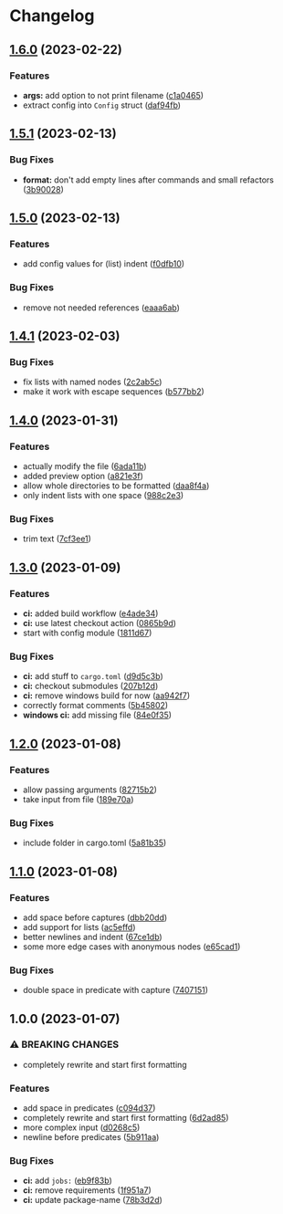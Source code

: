 # Changelog

## [1.6.0](https://github.com/max397574/query-fmt.rs/compare/v1.5.1...v1.6.0) (2023-02-22)


### Features

* **args:** add option to not print filename ([c1a0465](https://github.com/max397574/query-fmt.rs/commit/c1a0465a35c968de8eb4d3b63c0089f6048abcaa))
* extract config into `Config` struct ([daf94fb](https://github.com/max397574/query-fmt.rs/commit/daf94fbb71ccbfda61af6db0a0aecfb21374c69e))

## [1.5.1](https://github.com/max397574/query-fmt.rs/compare/v1.5.0...v1.5.1) (2023-02-13)


### Bug Fixes

* **format:** don't add empty lines after commands and small refactors ([3b90028](https://github.com/max397574/query-fmt.rs/commit/3b90028160426636b0459a5ec365196f8fb3dd17))

## [1.5.0](https://github.com/max397574/query-fmt.rs/compare/v1.4.1...v1.5.0) (2023-02-13)


### Features

* add config values for (list) indent ([f0dfb10](https://github.com/max397574/query-fmt.rs/commit/f0dfb10727865503155bd10080a653c8b4237b68))


### Bug Fixes

* remove not needed references ([eaaa6ab](https://github.com/max397574/query-fmt.rs/commit/eaaa6abc98baf7d682f8ce442fee845f612cb1c2))

## [1.4.1](https://github.com/max397574/query-fmt.rs/compare/v1.4.0...v1.4.1) (2023-02-03)


### Bug Fixes

* fix lists with named nodes ([2c2ab5c](https://github.com/max397574/query-fmt.rs/commit/2c2ab5c18afcceb7b2a6bc8aa4492d2dfff8f699))
* make it work with escape sequences ([b577bb2](https://github.com/max397574/query-fmt.rs/commit/b577bb25c822d397b5d243641b108ed51b24b7e9))

## [1.4.0](https://github.com/max397574/query-fmt.rs/compare/v1.3.0...v1.4.0) (2023-01-31)


### Features

* actually modify the file ([6ada11b](https://github.com/max397574/query-fmt.rs/commit/6ada11b0e35af1df9e42aa24a04de167d43025d4))
* added preview option ([a821e3f](https://github.com/max397574/query-fmt.rs/commit/a821e3f2dbfb11b0ea328724a226173245241718))
* allow whole directories to be formatted ([daa8f4a](https://github.com/max397574/query-fmt.rs/commit/daa8f4a0ea00ddfccf4dd8c83d37a051be233a90))
* only indent lists with one space ([988c2e3](https://github.com/max397574/query-fmt.rs/commit/988c2e3634a321236e3f03fc2523339bfb9e2a95))


### Bug Fixes

* trim text ([7cf3ee1](https://github.com/max397574/query-fmt.rs/commit/7cf3ee1a2e5625ff6b9a26a0674f1c3f76e76300))

## [1.3.0](https://github.com/max397574/query-fmt.rs/compare/v1.2.0...v1.3.0) (2023-01-09)


### Features

* **ci:** added build workflow ([e4ade34](https://github.com/max397574/query-fmt.rs/commit/e4ade34bd588e70162af0793b1cc5e92f4f9dc3e))
* **ci:** use latest checkout action ([0865b9d](https://github.com/max397574/query-fmt.rs/commit/0865b9d121b2ef035c410ef445342e648ca885c3))
* start with config module ([1811d67](https://github.com/max397574/query-fmt.rs/commit/1811d671ddc13607fa9382b943e089fd9fdd19e3))


### Bug Fixes

* **ci:** add stuff to `cargo.toml` ([d9d5c3b](https://github.com/max397574/query-fmt.rs/commit/d9d5c3b0185e97896cc3382f6a27a265808b2853))
* **ci:** checkout submodules ([207b12d](https://github.com/max397574/query-fmt.rs/commit/207b12df5cbc3754f509974ac9afb72604549c48))
* **ci:** remove windows build for now ([aa942f7](https://github.com/max397574/query-fmt.rs/commit/aa942f7b06072b9b8837fcb3c47d03ffe639e28c))
* correctly format comments ([5b45802](https://github.com/max397574/query-fmt.rs/commit/5b45802aa0ffb1d732a2e122171c553fe590e575))
* **windows ci:** add missing file ([84e0f35](https://github.com/max397574/query-fmt.rs/commit/84e0f3561637a8ed225a87215ace21a8bbe79581))

## [1.2.0](https://github.com/max397574/query-fmt.rs/compare/v1.1.0...v1.2.0) (2023-01-08)


### Features

* allow passing arguments ([82715b2](https://github.com/max397574/query-fmt.rs/commit/82715b22c9545102e9b1d2f8edb612eb5f2473a0))
* take input from file ([189e70a](https://github.com/max397574/query-fmt.rs/commit/189e70aac608b0604bf6503fdfcaac64b1279835))


### Bug Fixes

* include folder in cargo.toml ([5a81b35](https://github.com/max397574/query-fmt.rs/commit/5a81b3591c4b782ba62fc67a124b704f41d89a18))

## [1.1.0](https://github.com/max397574/query-fmt.rs/compare/v1.0.0...v1.1.0) (2023-01-08)


### Features

* add space before captures ([dbb20dd](https://github.com/max397574/query-fmt.rs/commit/dbb20dd6b382566edcb64159914606efc5a2680c))
* add support for lists ([ac5effd](https://github.com/max397574/query-fmt.rs/commit/ac5effdf28998e7e1e9fcc97f9f74f97ad23f21c))
* better newlines and indent ([67ce1db](https://github.com/max397574/query-fmt.rs/commit/67ce1db6febce471ca628c195edd89d202e908ca))
* some more edge cases with anonymous nodes ([e65cad1](https://github.com/max397574/query-fmt.rs/commit/e65cad10edb497ff86e461603a4b4ebe5e2d43b4))


### Bug Fixes

* double space in predicate with capture ([7407151](https://github.com/max397574/query-fmt.rs/commit/7407151d54a924b600f5d228d6b5552b29611f4c))

## 1.0.0 (2023-01-07)


### ⚠ BREAKING CHANGES

* completely rewrite and start first formatting

### Features

* add space in predicates ([c094d37](https://github.com/max397574/query-fmt.rs/commit/c094d37dbbc5464d07f5012cf5036e13603f6393))
* completely rewrite and start first formatting ([6d2ad85](https://github.com/max397574/query-fmt.rs/commit/6d2ad85ff0074ea7ec0e7d06dc4fc95226857155))
* more complex input ([d0268c5](https://github.com/max397574/query-fmt.rs/commit/d0268c5e19a4d83bbd331b0dc5cd958828e59ded))
* newline before predicates ([5b911aa](https://github.com/max397574/query-fmt.rs/commit/5b911aa6165288091be498f4e7301ebe1d3dda09))


### Bug Fixes

* **ci:** add `jobs:` ([eb9f83b](https://github.com/max397574/query-fmt.rs/commit/eb9f83bb41ed2d22cb12ed6d4fcc082ff543a893))
* **ci:** remove requirements ([1f951a7](https://github.com/max397574/query-fmt.rs/commit/1f951a79f4010e56192a566d5f10df730c879b55))
* **ci:** update package-name ([78b3d2d](https://github.com/max397574/query-fmt.rs/commit/78b3d2dd77277fc5304ffa25aa10f0c306a5d043))
